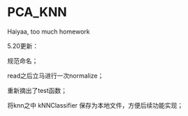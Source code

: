 # PCA_KNN
Haiyaa, too much homework

5.20更新：

规范命名；

read之后立马进行一次normalize；

重新摘出了test函数；

将knn之中 kNNClassifier 保存为本地文件，方便后续功能实现；

